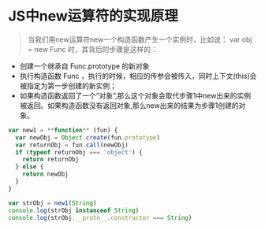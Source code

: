 
# JS中new运算符的实现原理

> 当我们用new运算符new一个构造函数产生一个实例时，比如说： var obj = new Func 时，其背后的步骤是这样的：

 + 创建一个继承自 Func.prototype 的新对象
 + 执行构造函数 Func ，执行的时候，相应的传参会被传入，同时上下文(this)会被指定为第一步创建的新实例；
 + 如果构造函数返回了一个“对象”,那么这个对象会取代步骤1中new出来的实例被返回。如果构造函数没有返回对象,那么new出来的结果为步骤1创建的对象。
 

```javascript
var new1 = **function** (fun) {
  var newObj = Object.create(fun.prototype)
  var returnObj = fun.call(newObj)
  if (typeof returnObj === 'object') {
    return returnObj
  } else {
    return newObj
  }
}

var strObj = new1(String)
console.log(strObj instanceof String)
console.log(strObj.__proto__.constructor === String)
```